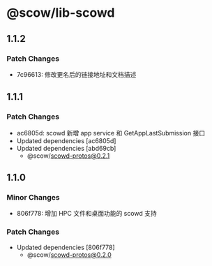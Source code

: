 # @scow/lib-scowd

## 1.1.2

### Patch Changes

- 7c96613: 修改更名后的链接地址和文档描述

## 1.1.1

### Patch Changes

- ac6805d: scowd 新增 app service 和 GetAppLastSubmission 接口
- Updated dependencies [ac6805d]
- Updated dependencies [abd69cb]
  - @scow/scowd-protos@0.2.1

## 1.1.0

### Minor Changes

- 806f778: 增加 HPC 文件和桌面功能的 scowd 支持

### Patch Changes

- Updated dependencies [806f778]
  - @scow/scowd-protos@0.2.0
